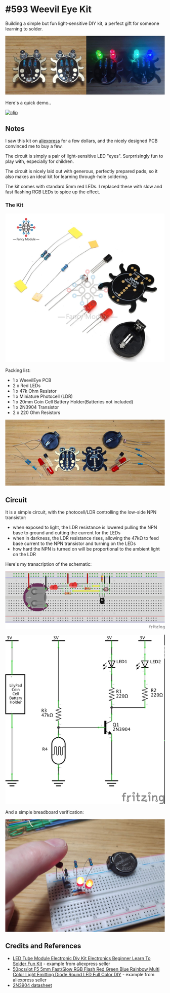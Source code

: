 # #593 Weevil Eye Kit

Building a simple but fun light-sensitive DIY kit, a perfect gift for someone learning to solder.

![Build](./assets/WeevilEyeKit_build.jpg?raw=true)

Here's a quick demo..

[![clip](https://img.youtube.com/vi/Az2TM6Gtp0o/0.jpg)](https://www.youtube.com/watch?v=Az2TM6Gtp0o)

## Notes

I saw this kit on
[aliexpress](https://www.aliexpress.com/item/1005001350039494.html)
for a few dollars, and the nicely designed PCB convinced me to buy a few.

The circuit is simply a pair of light-sensitive LED "eyes". Surprrisingly fun to play with, especially for children.

The circuit is nicely laid out with generous, perfectly prepared pads, so it also makes an ideal kit for learning through-hole soldering.

The kit comes with standard 5mm red LEDs. I replaced these with slow and fast flashing RGB LEDs to spice up the effect.

### The Kit

[![kit_vendor](./assets/kit_vendor.jpg?raw=true)](https://www.aliexpress.com/item/1005001350039494.html)

Packing list:

* 1 x WeevilEye PCB
* 2 x Red LEDs
* 1 x 47k Ohm Resistor
* 1 x Miniature Photocell (LDR)
* 1 x 20mm Coin Cell Battery Holder(Batteries not included)
* 1 x 2N3904 Transistor
* 2 x 220 Ohm Resistors

![kit_parts](./assets/kit_parts.jpg?raw=true)

## Circuit

It is a simple circuit, with the photocell/LDR controlling the low-side NPN transistor:

* when exposed to light, the LDR resistance is lowered pulling the NPN base to ground and cutting the current for the LEDs
* when in darkness, the LDR resistance rises, allowing the 47kΩ to feed base current to the NPN transistor and turning on the LEDs
* how hard the NPN is turned on will be proportional to the ambient light on the LDR

Here's my transcription of the schematic:

![bb](./assets/WeevilEyeKit_bb.jpg?raw=true)

![schematic](./assets/WeevilEyeKit_schematic.jpg?raw=true)

And a simple breadboard verification:

![bb_build](./assets/WeevilEyeKit_bb_build.jpg?raw=true)

## Credits and References

* [LED Tube Module Electronic Diy Kit Electronics Beginner Learn To Solder Fun Kit](https://www.aliexpress.com/item/1005001350039494.html) - example from aliexpress seller
* [50pcs/lot F5 5mm Fast/Slow RGB Flash Red Green Blue Rainbow Multi Color Light Emitting Diode Round LED Full Color DIY](https://www.aliexpress.com/item/32950189409.html) - example from aliexpress seller
* [2N3904 datasheet](https://www.futurlec.com/Transistors/2N3904.shtml)
